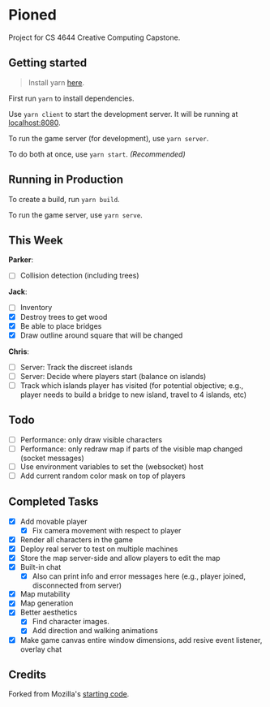 # Pioned

Project for CS 4644 Creative Computing Capstone.

## Getting started

> Install yarn [here](https://yarnpkg.com/en/docs/install).

First run `yarn` to install dependencies.

Use `yarn client` to start the development server. It will be running at [localhost:8080](http://localhost:8080/).

To run the game server (for development), use `yarn server`.

To do both at once, use `yarn start`. *(Recommended)*

## Running in Production

To create a build, run `yarn build`.

To run the game server, use `yarn serve`.

## This Week

**Parker**:
- [ ] Collision detection (including trees)

**Jack**:
- [ ] Inventory
- [x] Destroy trees to get wood
- [x] Be able to place bridges
- [x] Draw outline around square that will be changed

**Chris**:
- [ ] Server: Track the discreet islands
- [ ] Server: Decide where players start (balance on islands)
- [ ] Track which islands player has visited (for potential objective; e.g., player needs to build a bridge to new island, travel to 4 islands, etc)

## Todo

- [ ] Performance: only draw visible characters
- [ ] Performance: only redraw map if parts of the visible map changed (socket messages)
- [ ] Use environment variables to set the (websocket) host
- [ ] Add current random color mask on top of players

## Completed Tasks
- [x] Add movable player
    - [x] Fix camera movement with respect to player
- [x] Render all characters in the game
- [x] Deploy real server to test on multiple machines
- [x] Store the map server-side and allow players to edit the map
- [x] Built-in chat
    - [x] Also can print info and error messages here (e.g., player joined, disconnected from server)
- [x] Map mutability
- [x] Map generation
- [x] Better aesthetics
    - [x] Find character images.
    - [x] Add direction and walking animations
- [x] Make game canvas entire window dimensions, add resive event listener, overlay chat

## Credits

Forked from Mozilla's [starting code](https://github.com/mozdevs/gamedev-js-tiles).
